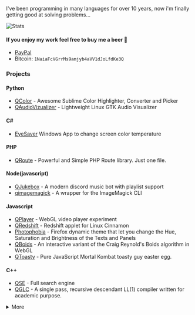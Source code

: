 I've been programming in many languages for over 10 years, now i'm finally getting good at solving problems...

![Stats](https://github-readme-stats.vercel.app/api?username=raphaelquintao&layout=default&show_icons=true&hide_border=true&disable_animations=true&locale=en&bg_color=161b22&title_color=c9d1d9&text_color=c9d1d9&icon_color=fe428e&cache_seconds=1800&hide_title=true&custom_title=Hi%20there!)


#### If you enjoy my work feel free to buy me a beer :beer:
 - [PayPal](https://www.paypal.com/cgi-bin/webscr?cmd=_s-xclick&hosted_button_id=ZLHQD3GQ5YNR6&source=url)
 - Bitcoin: ```1NaiaFcVGrrMs9amjyb4aVV1dJoLfdKe3Q```

### Projects
#### Python
- [QColor](https://github.com/raphaelquintao/QColor) - Awesome Sublime Color Highlighter, Converter and Picker 
- [QAudioVizualizer](https://github.com/raphaelquintao/QAudioVisualizer) - Lightweight Linux GTK Audio Visualizer

#### C#
- [EyeSaver](https://github.com/raphaelquintao/EyeSaver) Windows App to change screen color temperature

#### PHP
- [QRoute](https://github.com/raphaelquintao/QRoute) - Powerful and Simple PHP Route library. Just one file. 

#### Node(javascript)
- [QJukebox](https://github.com/raphaelquintao/QJukebox) - A modern discord music bot with playlist support
- [qimagemagick](https://github.com/raphaelquintao/node-qimagemagick) - A wrapper for the ImageMagick CLI

#### Javascript
- [QPlayer](https://github.com/raphaelquintao/QPlayer) - WebGL video player experiment
- [QRedshift](https://github.com/raphaelquintao/QRedshift) - Redshift applet for Linux Cinnamon  
- [Photophobia](https://github.com/raphaelquintao/PhotophobiaFirefox) - Firefox dynamic theme that let you change the Hue, Saturation and Brightness of the Texts and Panels
- [QBoids](https://github.com/raphaelquintao/QBoids) - An interactive variant of the Craig Reynold's Boids algorithm in WebGL  
- [QToasty](https://github.com/raphaelquintao/QToasty) - Pure JavaScript Mortal Kombat toasty guy easter egg. 

#### C++
- [QSE](https://github.com/raphaelquintao/QSE) - Full search engine
- [QGLC](https://github.com/raphaelquintao/QGLC) - A single pass, recursive descendant LL(1) compiler written for academic purpose. 

<details closed>
<summary>More</summary>
<br>
Nothing here yet...

</details>
